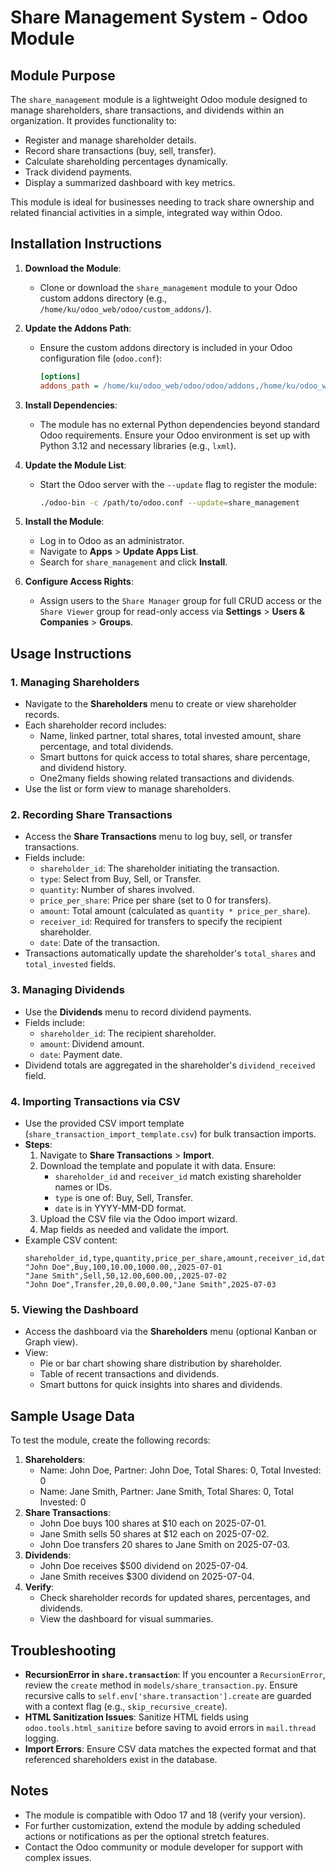 # Share Management System - Odoo Module

## Module Purpose
The `share_management` module is a lightweight Odoo module designed to manage shareholders, share transactions, and dividends within an organization. It provides functionality to:
- Register and manage shareholder details.
- Record share transactions (buy, sell, transfer).
- Calculate shareholding percentages dynamically.
- Track dividend payments.
- Display a summarized dashboard with key metrics.

This module is ideal for businesses needing to track share ownership and related financial activities in a simple, integrated way within Odoo.

## Installation Instructions
1. **Download the Module**:
   - Clone or download the `share_management` module to your Odoo custom addons directory (e.g., `/home/ku/odoo_web/odoo/custom_addons/`).

2. **Update the Addons Path**:
   - Ensure the custom addons directory is included in your Odoo configuration file (`odoo.conf`):
     ```ini
     [options]
     addons_path = /home/ku/odoo_web/odoo/odoo/addons,/home/ku/odoo_web/odoo/custom_addons
     ```

3. **Install Dependencies**:
   - The module has no external Python dependencies beyond standard Odoo requirements. Ensure your Odoo environment is set up with Python 3.12 and necessary libraries (e.g., `lxml`).

4. **Update the Module List**:
   - Start the Odoo server with the `--update` flag to register the module:
     ```bash
     ./odoo-bin -c /path/to/odoo.conf --update=share_management
     ```

5. **Install the Module**:
   - Log in to Odoo as an administrator.
   - Navigate to **Apps** > **Update Apps List**.
   - Search for `share_management` and click **Install**.

6. **Configure Access Rights**:
   - Assign users to the `Share Manager` group for full CRUD access or the `Share Viewer` group for read-only access via **Settings** > **Users & Companies** > **Groups**.

## Usage Instructions
### 1. Managing Shareholders
- Navigate to the **Shareholders** menu to create or view shareholder records.
- Each shareholder record includes:
  - Name, linked partner, total shares, total invested amount, share percentage, and total dividends.
  - Smart buttons for quick access to total shares, share percentage, and dividend history.
  - One2many fields showing related transactions and dividends.
- Use the list or form view to manage shareholders.

### 2. Recording Share Transactions
- Access the **Share Transactions** menu to log buy, sell, or transfer transactions.
- Fields include:
  - `shareholder_id`: The shareholder initiating the transaction.
  - `type`: Select from Buy, Sell, or Transfer.
  - `quantity`: Number of shares involved.
  - `price_per_share`: Price per share (set to 0 for transfers).
  - `amount`: Total amount (calculated as `quantity * price_per_share`).
  - `receiver_id`: Required for transfers to specify the recipient shareholder.
  - `date`: Date of the transaction.
- Transactions automatically update the shareholder's `total_shares` and `total_invested` fields.

### 3. Managing Dividends
- Use the **Dividends** menu to record dividend payments.
- Fields include:
  - `shareholder_id`: The recipient shareholder.
  - `amount`: Dividend amount.
  - `date`: Payment date.
- Dividend totals are aggregated in the shareholder's `dividend_received` field.

### 4. Importing Transactions via CSV
- Use the provided CSV import template (`share_transaction_import_template.csv`) for bulk transaction imports.
- **Steps**:
  1. Navigate to **Share Transactions** > **Import**.
  2. Download the template and populate it with data. Ensure:
     - `shareholder_id` and `receiver_id` match existing shareholder names or IDs.
     - `type` is one of: Buy, Sell, Transfer.
     - `date` is in YYYY-MM-DD format.
  3. Upload the CSV file via the Odoo import wizard.
  4. Map fields as needed and validate the import.
- Example CSV content:
  ```csv
  shareholder_id,type,quantity,price_per_share,amount,receiver_id,date
  "John Doe",Buy,100,10.00,1000.00,,2025-07-01
  "Jane Smith",Sell,50,12.00,600.00,,2025-07-02
  "John Doe",Transfer,20,0.00,0.00,"Jane Smith",2025-07-03
  ```

### 5. Viewing the Dashboard
- Access the dashboard via the **Shareholders** menu (optional Kanban or Graph view).
- View:
  - Pie or bar chart showing share distribution by shareholder.
  - Table of recent transactions and dividends.
  - Smart buttons for quick insights into shares and dividends.

## Sample Usage Data
To test the module, create the following records:
1. **Shareholders**:
   - Name: John Doe, Partner: John Doe, Total Shares: 0, Total Invested: 0
   - Name: Jane Smith, Partner: Jane Smith, Total Shares: 0, Total Invested: 0
2. **Share Transactions**:
   - John Doe buys 100 shares at $10 each on 2025-07-01.
   - Jane Smith sells 50 shares at $12 each on 2025-07-02.
   - John Doe transfers 20 shares to Jane Smith on 2025-07-03.
3. **Dividends**:
   - John Doe receives $500 dividend on 2025-07-04.
   - Jane Smith receives $300 dividend on 2025-07-04.
4. **Verify**:
   - Check shareholder records for updated shares, percentages, and dividends.
   - View the dashboard for visual summaries.

## Troubleshooting
- **RecursionError in `share.transaction`**: If you encounter a `RecursionError`, review the `create` method in `models/share_transaction.py`. Ensure recursive calls to `self.env['share.transaction'].create` are guarded with a context flag (e.g., `skip_recursive_create`).
- **HTML Sanitization Issues**: Sanitize HTML fields using `odoo.tools.html_sanitize` before saving to avoid errors in `mail.thread` logging.
- **Import Errors**: Ensure CSV data matches the expected format and that referenced shareholders exist in the database.

## Notes
- The module is compatible with Odoo 17 and 18 (verify your version).
- For further customization, extend the module by adding scheduled actions or notifications as per the optional stretch features.
- Contact the Odoo community or module developer for support with complex issues.